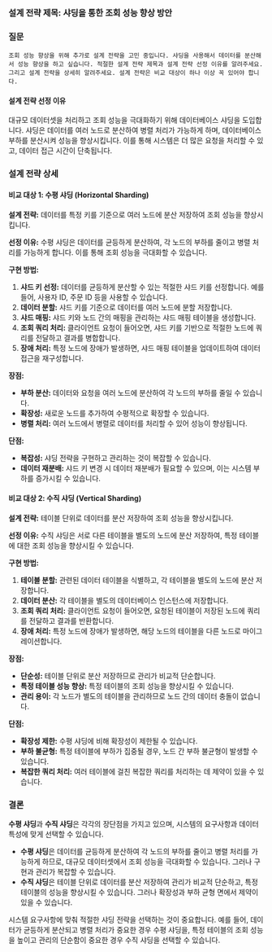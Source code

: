 



### 설계 전략 제목: 샤딩을 통한 조회 성능 향상 방안



### 질문

```
조회 성능 향상을 위해 추가로 설계 전략을 고민 중입니다. 샤딩을 사용해서 데이터를 분산해서 성능 향상을 하고 싶습니다. 적절한 설계 전략 제목과 설계 전략 선정 이유를 알려주세요. 그리고 설계 전략을 상세히 알려주세요. 설계 전략은 비교 대상이 하나 이상 꼭 있어야 합니다.
```



#### 설계 전략 선정 이유

대규모 데이터셋을 처리하고 조회 성능을 극대화하기 위해 데이터베이스 샤딩을 도입합니다. 샤딩은 데이터를 여러 노드로 분산하여 병렬 처리가 가능하게 하며, 데이터베이스 부하를 분산시켜 성능을 향상시킵니다. 이를 통해 시스템은 더 많은 요청을 처리할 수 있고, 데이터 접근 시간이 단축됩니다.

### 설계 전략 상세

#### 비교 대상 1: 수평 샤딩 (Horizontal Sharding)

**설계 전략:** 데이터를 특정 키를 기준으로 여러 노드에 분산 저장하여 조회 성능을 향상시킵니다.

**선정 이유:** 수평 샤딩은 데이터를 균등하게 분산하여, 각 노드의 부하를 줄이고 병렬 처리를 가능하게 합니다. 이를 통해 조회 성능을 극대화할 수 있습니다.

**구현 방법:**

1. **샤드 키 선정:** 데이터를 균등하게 분산할 수 있는 적절한 샤드 키를 선정합니다. 예를 들어, 사용자 ID, 주문 ID 등을 사용할 수 있습니다.
2. **데이터 분할:** 샤드 키를 기준으로 데이터를 여러 노드에 분할 저장합니다.
3. **샤드 매핑:** 샤드 키와 노드 간의 매핑을 관리하는 샤드 매핑 테이블을 생성합니다.
4. **조회 쿼리 처리:** 클라이언트 요청이 들어오면, 샤드 키를 기반으로 적절한 노드에 쿼리를 전달하고 결과를 병합합니다.
5. **장애 처리:** 특정 노드에 장애가 발생하면, 샤드 매핑 테이블을 업데이트하여 데이터 접근을 재구성합니다.

**장점:**

- **부하 분산:** 데이터와 요청을 여러 노드에 분산하여 각 노드의 부하를 줄일 수 있습니다.
- **확장성:** 새로운 노드를 추가하여 수평적으로 확장할 수 있습니다.
- **병렬 처리:** 여러 노드에서 병렬로 데이터를 처리할 수 있어 성능이 향상됩니다.

**단점:**

- **복잡성:** 샤딩 전략을 구현하고 관리하는 것이 복잡할 수 있습니다.
- **데이터 재분배:** 샤드 키 변경 시 데이터 재분배가 필요할 수 있으며, 이는 시스템 부하를 증가시킬 수 있습니다.

#### 비교 대상 2: 수직 샤딩 (Vertical Sharding)

**설계 전략:** 테이블 단위로 데이터를 분산 저장하여 조회 성능을 향상시킵니다.

**선정 이유:** 수직 샤딩은 서로 다른 테이블을 별도의 노드에 분산 저장하여, 특정 테이블에 대한 조회 성능을 향상시킬 수 있습니다.

**구현 방법:**

1. **테이블 분할:** 관련된 데이터 테이블을 식별하고, 각 테이블을 별도의 노드에 분산 저장합니다.
2. **데이터 분산:** 각 테이블을 별도의 데이터베이스 인스턴스에 저장합니다.
3. **조회 쿼리 처리:** 클라이언트 요청이 들어오면, 요청된 테이블이 저장된 노드에 쿼리를 전달하고 결과를 반환합니다.
4. **장애 처리:** 특정 노드에 장애가 발생하면, 해당 노드의 테이블을 다른 노드로 마이그레이션합니다.

**장점:**

- **단순성:** 테이블 단위로 분산 저장하므로 관리가 비교적 단순합니다.
- **특정 테이블 성능 향상:** 특정 테이블의 조회 성능을 향상시킬 수 있습니다.
- **관리 용이:** 각 노드가 별도의 테이블을 관리하므로 노드 간의 데이터 충돌이 없습니다.

**단점:**

- **확장성 제한:** 수평 샤딩에 비해 확장성이 제한될 수 있습니다.
- **부하 불균형:** 특정 테이블에 부하가 집중될 경우, 노드 간 부하 불균형이 발생할 수 있습니다.
- **복잡한 쿼리 처리:** 여러 테이블에 걸친 복잡한 쿼리를 처리하는 데 제약이 있을 수 있습니다.

### 결론

**수평 샤딩**과 **수직 샤딩**은 각각의 장단점을 가지고 있으며, 시스템의 요구사항과 데이터 특성에 맞게 선택할 수 있습니다.

- **수평 샤딩**은 데이터를 균등하게 분산하여 각 노드의 부하를 줄이고 병렬 처리를 가능하게 하므로, 대규모 데이터셋에서 조회 성능을 극대화할 수 있습니다. 그러나 구현과 관리가 복잡할 수 있습니다.
- **수직 샤딩**은 테이블 단위로 데이터를 분산 저장하여 관리가 비교적 단순하고, 특정 테이블의 성능을 향상시킬 수 있습니다. 그러나 확장성과 부하 균형 면에서 제약이 있을 수 있습니다.

시스템 요구사항에 맞춰 적절한 샤딩 전략을 선택하는 것이 중요합니다. 예를 들어, 데이터가 균등하게 분산되고 병렬 처리가 중요한 경우 수평 샤딩을, 특정 테이블의 조회 성능을 높이고 관리의 단순함이 중요한 경우 수직 샤딩을 선택할 수 있습니다.